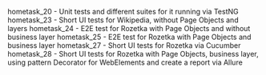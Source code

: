 hometask_20 - Unit tests and different suites for it running via TestNG
hometask_23 - Short UI tests for Wikipedia, without Page Objects and layers
hometask_24 - E2E test for Rozetka with Page Objects and without business layer
hometask_25 - E2E test for Rozetka with Page Objects and business layer
hometask_27 - Short UI tests for Rozetka via Cucumber
hometask_28 - Short UI tests for Rozetka with Page Objects, business layer, using pattern Decorator for WebElements and create a report via Allure
